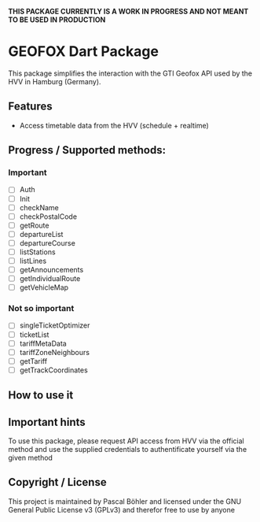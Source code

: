 **THIS PACKAGE CURRENTLY IS A WORK IN PROGRESS AND NOT MEANT TO BE USED IN PRODUCTION**

# GEOFOX Dart Package

This package simplifies the interaction with the GTI Geofox API used by the HVV in Hamburg (Germany).

## Features

* Access timetable data from the HVV (schedule + realtime)

## Progress / Supported methods:

### Important

- [ ] Auth
- [ ] Init
- [ ] checkName
- [ ] checkPostalCode
- [ ] getRoute
- [ ] departureList
- [ ] departureCourse
- [ ] listStations
- [ ] listLines
- [ ] getAnnouncements
- [ ] getIndividualRoute
- [ ] getVehicleMap

### Not so important

- [ ] singleTicketOptimizer
- [ ] ticketList
- [ ] tariffMetaData
- [ ] tariffZoneNeighbours
- [ ] getTariff
- [ ] getTrackCoordinates

## How to use it  

## Important hints

To use this package, please request API access from HVV via the official method and use the supplied credentials to authentificate yourself via the given method

## Copyright / License

This project is maintained by Pascal Böhler and licensed under the GNU General Public License v3 (GPLv3) and therefor free to use by anyone
